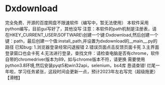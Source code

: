 # Dxdownload
完全免费、开源的百度网盘不限速软件（编写中，暂无法使用）
本软件采用python编写，目前gui写好了，其他没写
注意：本软件的path机制是注册表，请在HKEY_CURRENT_USER\SOFTWARE\创建一个键:Dxdownload,然后创建一个键：path，最后创建一个值:install_path,并设置为dxdownload的__main__.py的路径
已知bug:
1.浏览器登录经常闪退报错
2.错误页面点击反馈页面卡死
3.主界面登录窗口也会卡死
4.无法进行登录，查找文件：请检查电脑是否有chrome，软件自带的chromedriver版本为89，如与chrome版本不符，请更换
需要使用python3.8环境,然后安装pyqt5和win32api，selenium，bs4库
恳请查错!
烂尾一年啦，学习任务紧张，这段时间会更新一点，预计2023年左右写完（超级拖更）【滑稽】
